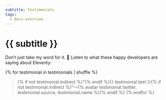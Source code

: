 ```yaml
---
subtitle: Testimonials
tags:
  - docs-overview
---
```


# {{ subtitle }}

Don’t just take my word for it. 🌈 Listen to what these happy developers are saying about Eleventy:

{% for testimonial in testimonials | shuffle %}
> {% if not testimonial.indirect %}“{% endif %}{{ testimonial.text }}{% if not testimonial.indirect %}”—{% avatar testimonial.twitter, testimonial.source, testimonial.name %}{% endif %}
{% endfor %}